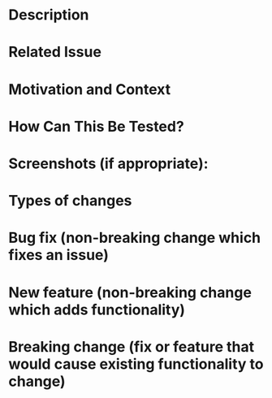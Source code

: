 # Description
# Related Issue
# Motivation and Context
# How Can This Be Tested?
# Screenshots (if appropriate):
# Types of changes
# Bug fix (non-breaking change which fixes an issue)
# New feature (non-breaking change which adds functionality)
# Breaking change (fix or feature that would cause existing functionality to change)
